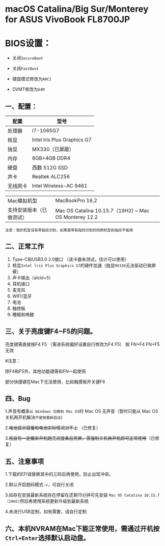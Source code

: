 # macOS Catalina/Big Sur/Monterey for ASUS VivoBook FL8700JP

# BIOS设置：

- 关闭`SecureBoot`

- 关闭`FastBoot`

- 硬盘模式修改为`AHCI`

- DVMT修改为`64M`


## 一、配置：

|    配置       |        型号                 |
|--------------|-----------------------------|
|    处理器     |          i7-1065G7          |
|     核显      |    Intel lris Plus Graphics G7    |
|     独显      |      MX330（已屏蔽）    |
|     内存      |     8GB+4GB DDR4        |
|     硬盘      |       西数 512G SSD        |
|     声卡      |       Realtek ALC256        |
|   无线网卡     |        Intel Wireless-AC 9461      |

|             |                           |
|--------------|-----------------------------|
|   Mac模拟机型     |        MacBookPro 16,2      |
|   支持安装版本（已做测试）     |        Mac OS Catalina 10.15.7（19H2) ~ Mac OS  Monterey 12.2    |


`注意：我的机型没有带指纹识别，如果是带有指纹识别的同款机型则指纹不能用`


## 二、正常工作
1. Type-C和USB3.0 2.0接口 （读卡器未测试，估计可以使用）
2. 核显`Intel lris Plus Graphics G7`的硬件加速（独显`MX330`无法驱动已做屏蔽）
3. 声卡输出（alcid=5）
4. 耳机接口
5. 麦克风
6. WIFI/蓝牙
7. 电池
8. 触控板
9. 睡眠和唤醒

## 三、关于亮度键F4~F5的问题。

亮度键需直接按F4    F5 （需进系统偏好设置自行修改为F4  F5） 按 FN+F4    FN+F5  无效

#注意：

除F4和F5外，其他功能键需和FN一起使用        

部分快捷键在Mac下无法使用，比如触摸板开关键F6

## 四、Bug
1.声音有概率`从 Windows 切换到 Mac OS`时 Mac OS 无声音（暂时只能从 Mac OS 关机再开机解决`不是按重新启动`）

2.~~电池显示容量和电池实际情况对不上~~ （已修复）

3.~~核显有一定概率开机跑完进度条后黑屏，需强制关机再开机即可正常使用~~（已修复）



## 五、注意事项
1.下载的EFI请替换其中的三码后再使用，防止出现冲突。  

2.默认开启跑码模式`-v`，可自行关闭 

3.如存在安装最新系统存在停留在还剩15分钟可先安装 `Mac OS Catalina 10.15.7（19H2)`然后再使用系统更新升级到最新系统

4.未进行USB定制，如有需要，请自行定制

## 六、本机NVRAM在Mac下能正常使用，需通过开机按`Ctrl+Enter`选择默认启动盘。
